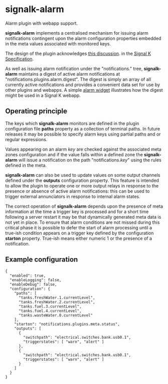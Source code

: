 # signalk-alarm

Alarm plugin with webapp support.

__signalk-alarm__ implements a centralised mechanism for issuing alarm
notifications contingent upon the alarm configuration properties
embedded in the meta values associated with monitored keys.

The design of the plugin acknowledges
[this discussion](https://github.com/SignalK/specification/blob/master/gitbook-docs/data_model_metadata.md).
in the
[Signal K Specification](https://github.com/SignalK/specification).

As well as issuing alarm notification under the "notifications." tree,
__signalk-alarm__ maintains a digest of active alarm notifications at
"notifications.plugins.alarm.digest".
The digest is simply an array of all currently active notifications and
provides a convenient data set for use by other plugins and webapps.
A simple [alarm widget](https://github.com/preeve9534/signalk-alarm-widget)
illustrates how the digest might be used in a Signal K webapp.

## Operating principle

The keys which __signalk-alarm__ monitors are defined in the plugin
configuration file __paths__ property as a collection of terminal
paths.
In future releases it may be possible to specify alarm keys using
partial paths and or regular expressions.

Values appearing on an alarm *key* are checked against the associated
meta zones configuration and if the value falls within a defined zone
the __signalk-alarm__ will issue a notification on the path
"notifications.*key*" using the rules defined in the meta.

__signalk-alarm__ can also be used to update values on some output
channels defined under the __outputs__ configuration property.
This feature is intended to allow the plugin to operate one or more
output relays in response to the presence or absence of active alarm
notifications: this can be used to trigger external annunciators
in response to internal alarm states.

The correct operation of __signalk-alarm__ depends upon the presence
of meta information at the time a trigger key is processed and for a
short time following a server restart it may be that dynamically
generated meta data is not yet in place.
To ensure that alarm conditions are not missed during this critical
phase it is possible to defer the start of alarm processing until a
true-ish condition appears on a trigger key defined by the configuration
__starton__ property.
True-ish means either numeric 1 or the presence of a notification.

## Example configuration
```
{
  "enabled": true,
  "enableLogging": false,
  "enableDebug": false,
  "configuration": {
    "paths": [
      "tanks.freshWater.1.currentLevel",
      "tanks.freshWater.2.currentLevel",
      "tanks.fuel.3.currentLevel",
      "tanks.fuel.4.currentLevel",
      "tanks.wasteWater.0.currentLevel"
    ],
    "starton": "notifications.plugins.meta.status",
    "outputs": [
      {
        "switchpath": "electrical.switches.bank.usb0.1",
        "triggerstates": [ "warn", "alert" ]
      },
      {
        "switchpath": "electrical.switches.bank.usb0.1",
        "triggerstates": [ "warn", "alert" ]
      }
    ]
  }
}
```
